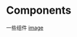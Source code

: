 # Components
一些组件
[image](https://github.com/lyyouyou/Components/blob/main/assets/demonstration.gif)
